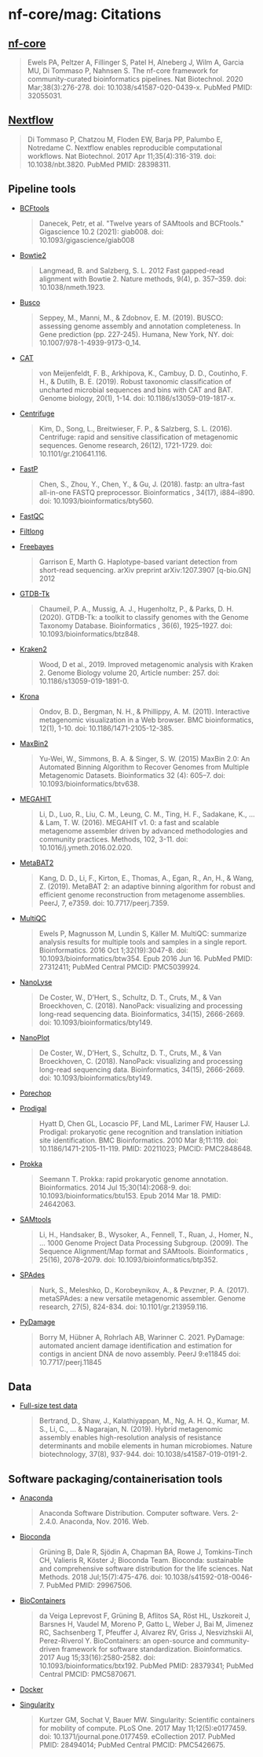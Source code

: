 # nf-core/mag: Citations

## [nf-core](https://pubmed.ncbi.nlm.nih.gov/32055031/)

> Ewels PA, Peltzer A, Fillinger S, Patel H, Alneberg J, Wilm A, Garcia MU, Di Tommaso P, Nahnsen S. The nf-core framework for community-curated bioinformatics pipelines. Nat Biotechnol. 2020 Mar;38(3):276-278. doi: 10.1038/s41587-020-0439-x. PubMed PMID: 32055031.

## [Nextflow](https://pubmed.ncbi.nlm.nih.gov/28398311/)

> Di Tommaso P, Chatzou M, Floden EW, Barja PP, Palumbo E, Notredame C. Nextflow enables reproducible computational workflows. Nat Biotechnol. 2017 Apr 11;35(4):316-319. doi: 10.1038/nbt.3820. PubMed PMID: 28398311.

## Pipeline tools

* [BCFtools](https://doi.org/10.1093/gigascience/giab008)
    > Danecek, Petr, et al. "Twelve years of SAMtools and BCFtools." Gigascience 10.2 (2021): giab008. doi: 10.1093/gigascience/giab008

* [Bowtie2](https:/dx.doi.org/10.1038/nmeth.1923)
    > Langmead, B. and Salzberg, S. L. 2012 Fast gapped-read alignment with Bowtie 2. Nature methods, 9(4), p. 357–359. doi: 10.1038/nmeth.1923.

* [Busco](https://doi.org/10.1007/978-1-4939-9173-0_14)
    > Seppey, M., Manni, M., & Zdobnov, E. M. (2019). BUSCO: assessing genome assembly and annotation completeness. In Gene prediction (pp. 227-245). Humana, New York, NY. doi: 10.1007/978-1-4939-9173-0_14.

* [CAT](https://doi.org/10.1186/s13059-019-1817-x)
    > von Meijenfeldt, F. B., Arkhipova, K., Cambuy, D. D., Coutinho, F. H., & Dutilh, B. E. (2019). Robust taxonomic classification of uncharted microbial sequences and bins with CAT and BAT. Genome biology, 20(1), 1-14. doi: 10.1186/s13059-019-1817-x.

* [Centrifuge](https://doi.org/10.1101/gr.210641.116)
    > Kim, D., Song, L., Breitwieser, F. P., & Salzberg, S. L. (2016). Centrifuge: rapid and sensitive classification of metagenomic sequences. Genome research, 26(12), 1721-1729. doi: 10.1101/gr.210641.116.

* [FastP](https://doi.org/10.1093/bioinformatics/bty560)
    > Chen, S., Zhou, Y., Chen, Y., & Gu, J. (2018). fastp: an ultra-fast all-in-one FASTQ preprocessor. Bioinformatics , 34(17), i884–i890. doi: 10.1093/bioinformatics/bty560.

* [FastQC](https://www.bioinformatics.babraham.ac.uk/projects/fastqc/)

* [Filtlong](https://github.com/rrwick/Filtlong)

* [Freebayes](https://arxiv.org/abs/1207.3907)
    > Garrison E, Marth G. Haplotype-based variant detection from short-read sequencing. arXiv preprint arXiv:1207.3907 [q-bio.GN] 2012

* [GTDB-Tk](https://doi.org/10.1093/bioinformatics/btz848)
    > Chaumeil, P. A., Mussig, A. J., Hugenholtz, P., & Parks, D. H. (2020). GTDB-Tk: a toolkit to classify genomes with the Genome Taxonomy Database. Bioinformatics , 36(6), 1925–1927. doi: 10.1093/bioinformatics/btz848.

* [Kraken2](https://doi.org/10.1186/s13059-019-1891-0)
    > Wood, D et al., 2019. Improved metagenomic analysis with Kraken 2. Genome Biology volume 20, Article number: 257. doi: 10.1186/s13059-019-1891-0.

* [Krona](https://doi.org/10.1186/1471-2105-12-385)
    > Ondov, B. D., Bergman, N. H., & Phillippy, A. M. (2011). Interactive metagenomic visualization in a Web browser. BMC bioinformatics, 12(1), 1-10. doi: 10.1186/1471-2105-12-385.

* [MaxBin2](https://doi.org/10.1093/bioinformatics/btv638)
    > Yu-Wei, W., Simmons, B. A. & Singer, S. W. (2015) MaxBin 2.0: An Automated Binning Algorithm to Recover Genomes from Multiple Metagenomic Datasets. Bioinformatics  32 (4): 605–7. doi: 10.1093/bioinformatics/btv638.

* [MEGAHIT](https://doi.org/10.1016/j.ymeth.2016.02.020)
    > Li, D., Luo, R., Liu, C. M., Leung, C. M., Ting, H. F., Sadakane, K., ... & Lam, T. W. (2016). MEGAHIT v1. 0: a fast and scalable metagenome assembler driven by advanced methodologies and community practices. Methods, 102, 3-11. doi: 10.1016/j.ymeth.2016.02.020.

* [MetaBAT2](https://doi.org/10.7717/peerj.7359)
    > Kang, D. D., Li, F., Kirton, E., Thomas, A., Egan, R., An, H., & Wang, Z. (2019). MetaBAT 2: an adaptive binning algorithm for robust and efficient genome reconstruction from metagenome assemblies. PeerJ, 7, e7359. doi: 10.7717/peerj.7359.

* [MultiQC](https://pubmed.ncbi.nlm.nih.gov/27312411/)
    > Ewels P, Magnusson M, Lundin S, Käller M. MultiQC: summarize analysis results for multiple tools and samples in a single report. Bioinformatics. 2016 Oct 1;32(19):3047-8. doi: 10.1093/bioinformatics/btw354. Epub 2016 Jun 16. PubMed PMID: 27312411; PubMed Central PMCID: PMC5039924.

* [NanoLyse](https://doi.org/10.1093/bioinformatics/bty149)
    > De Coster, W., D’Hert, S., Schultz, D. T., Cruts, M., & Van Broeckhoven, C. (2018). NanoPack: visualizing and processing long-read sequencing data. Bioinformatics, 34(15), 2666-2669. doi: 10.1093/bioinformatics/bty149.

* [NanoPlot](https://doi.org/10.1093/bioinformatics/bty149)
    > De Coster, W., D’Hert, S., Schultz, D. T., Cruts, M., & Van Broeckhoven, C. (2018). NanoPack: visualizing and processing long-read sequencing data. Bioinformatics, 34(15), 2666-2669. doi: 10.1093/bioinformatics/bty149.

* [Porechop](https://github.com/rrwick/Porechop)

* [Prodigal](https://pubmed.ncbi.nlm.nih.gov/20211023/)
    > Hyatt D, Chen GL, Locascio PF, Land ML, Larimer FW, Hauser LJ. Prodigal: prokaryotic gene recognition and translation initiation site identification. BMC Bioinformatics. 2010 Mar 8;11:119. doi: 10.1186/1471-2105-11-119. PMID: 20211023; PMCID: PMC2848648.

* [Prokka](https://pubmed.ncbi.nlm.nih.gov/24642063/)
    > Seemann T. Prokka: rapid prokaryotic genome annotation. Bioinformatics. 2014 Jul 15;30(14):2068-9. doi: 10.1093/bioinformatics/btu153. Epub 2014 Mar 18. PMID: 24642063.

* [SAMtools](https://doi.org/10.1093/bioinformatics/btp352)
    > Li, H., Handsaker, B., Wysoker, A., Fennell, T., Ruan, J., Homer, N., … 1000 Genome Project Data Processing Subgroup. (2009). The Sequence Alignment/Map format and SAMtools. Bioinformatics , 25(16), 2078–2079. doi: 10.1093/bioinformatics/btp352.

* [SPAdes](https://doi.org/10.1101/gr.213959.116)
    > Nurk, S., Meleshko, D., Korobeynikov, A., & Pevzner, P. A. (2017). metaSPAdes: a new versatile metagenomic assembler. Genome research, 27(5), 824-834. doi: 10.1101/gr.213959.116.

* [PyDamage](https://doi.org/10.7717/peerj.11845)
    > Borry M, Hübner A, Rohrlach AB, Warinner C. 2021. PyDamage: automated ancient damage identification and estimation for contigs in ancient DNA de novo assembly. PeerJ 9:e11845 doi: 10.7717/peerj.11845

## Data

* [Full-size test data](https://doi.org/10.1038/s41587-019-0191-2)
    > Bertrand, D., Shaw, J., Kalathiyappan, M., Ng, A. H. Q., Kumar, M. S., Li, C., ... & Nagarajan, N. (2019). Hybrid metagenomic assembly enables high-resolution analysis of resistance determinants and mobile elements in human microbiomes. Nature biotechnology, 37(8), 937-944. doi: 10.1038/s41587-019-0191-2.

## Software packaging/containerisation tools

- [Anaconda](https://anaconda.com)

  > Anaconda Software Distribution. Computer software. Vers. 2-2.4.0. Anaconda, Nov. 2016. Web.

- [Bioconda](https://pubmed.ncbi.nlm.nih.gov/29967506/)

  > Grüning B, Dale R, Sjödin A, Chapman BA, Rowe J, Tomkins-Tinch CH, Valieris R, Köster J; Bioconda Team. Bioconda: sustainable and comprehensive software distribution for the life sciences. Nat Methods. 2018 Jul;15(7):475-476. doi: 10.1038/s41592-018-0046-7. PubMed PMID: 29967506.

- [BioContainers](https://pubmed.ncbi.nlm.nih.gov/28379341/)

  > da Veiga Leprevost F, Grüning B, Aflitos SA, Röst HL, Uszkoreit J, Barsnes H, Vaudel M, Moreno P, Gatto L, Weber J, Bai M, Jimenez RC, Sachsenberg T, Pfeuffer J, Alvarez RV, Griss J, Nesvizhskii AI, Perez-Riverol Y. BioContainers: an open-source and community-driven framework for software standardization. Bioinformatics. 2017 Aug 15;33(16):2580-2582. doi: 10.1093/bioinformatics/btx192. PubMed PMID: 28379341; PubMed Central PMCID: PMC5870671.

- [Docker](https://dl.acm.org/doi/10.5555/2600239.2600241)

- [Singularity](https://pubmed.ncbi.nlm.nih.gov/28494014/)
  > Kurtzer GM, Sochat V, Bauer MW. Singularity: Scientific containers for mobility of compute. PLoS One. 2017 May 11;12(5):e0177459. doi: 10.1371/journal.pone.0177459. eCollection 2017. PubMed PMID: 28494014; PubMed Central PMCID: PMC5426675.
